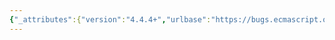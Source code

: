 ```yaml
---
{"_attributes":{"version":"4.4.4+","urlbase":"https://bugs.ecmascript.org/","maintainer":"dherman@mozilla.com"},"bug":{"bug_id":1236,"creation_ts":"2013-01-31 00:44:00 -0800","short_desc":"12.11: odd use of \"[empty]\"","delta_ts":"2013-03-08 14:44:11 -0800","product":"Draft for 6th Edition","component":"editorial issue","version":"Rev 13: December 21, 2012 Draft","rep_platform":"All","op_sys":"All","bug_status":"RESOLVED","resolution":"FIXED","priority":"Normal","bug_severity":"normal","everconfirmed":true,"reporter":{"uid":"jmdyck","name":"Michael Dyck"},"assigned_to":{"uid":"allen","name":"Allen Wirfs-Brock"},"long_desc":[{"commentid":3167,"comment_count":0,"who":{"uid":"jmdyck","name":"Michael Dyck"},"bug_when":"2013-01-31 00:44:58 -0800","thetext":"In 5.1.6 \"Grammar Notation\", it says:\n    If the phrase “[empty]” appears as the right-hand side of a production,\n    it indicates that the production's right-hand side contains no terminals\n    or nonterminals.\n\nBut in 12.11 \"The switch Statement\",\nunder \"Runtime Semantics: Evaluation\",\nrule 2 is headed by production:\n    CaseClause : case Expression : [empty]\nand rule 4 by:\n    DefaultClause : default: [empty]\n\nIn these cases, \"[empty]\" does not appear *as* the the right-hand side of a production, but *in* the right-hand side, along with other symbols, which isn't a usage described in 5.1.6.\n\nIn these cases, it's apparently meant to be a placeholder for an omitted StatementList, but the spec normally handles that by simply not having anything there, i.e.:\n    CaseClause : case Expression :\n    DefaultClause : default :"},{"commentid":3208,"comment_count":1,"who":{"uid":"allen","name":"Allen Wirfs-Brock"},"bug_when":"2013-02-25 09:05:05 -0800","thetext":"fixed in rev 14 editor's draft"},{"commentid":3318,"comment_count":2,"who":{"uid":"allen","name":"Allen Wirfs-Brock"},"bug_when":"2013-03-08 14:44:11 -0800","thetext":"in Rev 14 draft"}]}}
---
```

